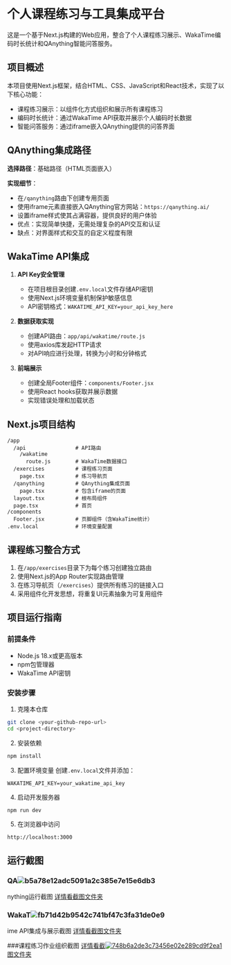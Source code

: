 # 个人课程练习与工具集成平台

这是一个基于Next.js构建的Web应用，整合了个人课程练习展示、WakaTime编码时长统计和QAnything智能问答服务。

## 项目概述

本项目使用Next.js框架，结合HTML、CSS、JavaScript和React技术，实现了以下核心功能：
- 课程练习展示：以组件化方式组织和展示所有课程练习
- 编码时长统计：通过WakaTime API获取并展示个人编码时长数据
- 智能问答服务：通过iframe嵌入QAnything提供的问答界面

## QAnything集成路径

**选择路径**：基础路径（HTML页面嵌入）

**实现细节**：
- 在`/qanything`路由下创建专用页面
- 使用iframe元素直接嵌入QAnything官方网站：`https://qanything.ai/`
- 设置iframe样式使其占满容器，提供良好的用户体验
- 优点：实现简单快捷，无需处理复杂的API交互和认证
- 缺点：对界面样式和交互的自定义程度有限

## WakaTime API集成

1. **API Key安全管理**
   - 在项目根目录创建`.env.local`文件存储API密钥
   - 使用Next.js环境变量机制保护敏感信息
   - API密钥格式：`WAKATIME_API_KEY=your_api_key_here`

2. **数据获取实现**
   - 创建API路由：`app/api/wakatime/route.js`
   - 使用axios库发起HTTP请求
   - 对API响应进行处理，转换为小时和分钟格式

3. **前端展示**
   - 创建全局Footer组件：`components/Footer.jsx`
   - 使用React hooks获取并展示数据
   - 实现错误处理和加载状态

## Next.js项目结构

```
/app
  /api                # API路由
    /wakatime
      route.js        # WakaTime数据接口
  /exercises          # 课程练习页面
    page.tsx          # 练习导航页
  /qanything          # QAnything集成页面
    page.tsx          # 包含iframe的页面
  layout.tsx          # 根布局组件
  page.tsx            # 首页
/components
  Footer.jsx          # 页脚组件（含WakaTime统计）
.env.local            # 环境变量配置
```

## 课程练习整合方式

1. 在`/app/exercises`目录下为每个练习创建独立路由
2. 使用Next.js的App Router实现路由管理
3. 在练习导航页（`/exercises`）提供所有练习的链接入口
4. 采用组件化开发思想，将重复UI元素抽象为可复用组件

## 项目运行指南

### 前提条件
- Node.js 18.x或更高版本
- npm包管理器
- WakaTime API密钥

### 安装步骤

1. 克隆本仓库
```bash
git clone <your-github-repo-url>
cd <project-directory>
```

2. 安装依赖
```bash
npm install
```

3. 配置环境变量
创建`.env.local`文件并添加：
```
WAKATIME_API_KEY=your_wakatime_api_key
```

4. 启动开发服务器
```bash
npm run dev
```

5. 在浏览器中访问
```
http://localhost:3000
```

## 运行截图

### QA![b5a78e12adc5091a2c385e7e15e6db3](https://github.com/user-attachments/assets/78aa2074-624c-444c-b14f-1cf621935b56)
nything运行截图
[详情看截图文件夹](screenshots/qanything.png)

### WakaT![fb71d42b9542c741bf47c3fa31de0e9](https://github.com/user-attachments/assets/3da75bd7-513b-489c-8757-917754c4c312)
ime API集成与展示截图
[详情看截图文件夹](screenshots/wakatime.png)

###课程练习作业组织截图
[详情看截![748b6a2de3c73456e02e289cd9f2ea1](https://github.com/user-attachments/assets/d74e3b29-0da2-45ae-a891-8ae73c7e4784)
图文件夹](screenshots/exercise.png) 
